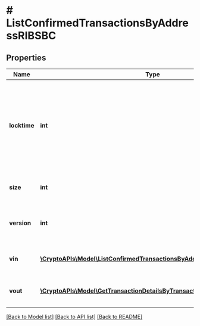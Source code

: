 # # ListConfirmedTransactionsByAddressRIBSBC

## Properties

Name | Type | Description | Notes
------------ | ------------- | ------------- | -------------
**locktime** | **int** | Represents the locktime on the transaction on the specific blockchain, i.e. the blockheight at which the transaction is valid. |
**size** | **int** | Represents the total size of this transaction. |
**version** | **int** | Represents the transaction&#39;s version number. |
**vin** | [**\CryptoAPIs\Model\ListConfirmedTransactionsByAddressRIBSBCVinInner[]**](ListConfirmedTransactionsByAddressRIBSBCVinInner.md) | Represents the transaction inputs. |
**vout** | [**\CryptoAPIs\Model\GetTransactionDetailsByTransactionIDRIBSBCVoutInner[]**](GetTransactionDetailsByTransactionIDRIBSBCVoutInner.md) | Represents the transaction outputs. | [optional]

[[Back to Model list]](../../README.md#models) [[Back to API list]](../../README.md#endpoints) [[Back to README]](../../README.md)
